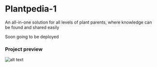 # Plantpedia-1
An all-in-one solution for all levels of plant parents, where knowledge can be found and shared easily

Soon going to be deployed 


### Project preview 
![alt text](https://github.com/[mariasventeriki]/[Plantpedia-1]/blob/[main]/plantpediascreenshothpc.png?raw=true)
